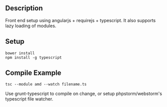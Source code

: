 ## Description
Front end setup using angularjs + requirejs + typescript. It also supports lazy loading of modules.

## Setup
```shell
bower install
npm install -g typescript
```

## Compile Example
```shell
tsc --module amd --watch filename.ts
```

Use grunt-typescript to compile on change, or setup phpstorm/webstorm's typescript file watcher.
